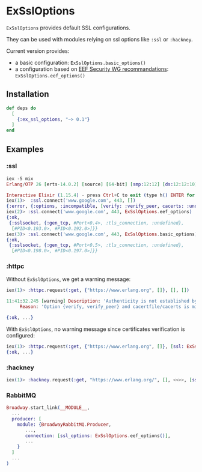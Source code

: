 # ExSslOptions

`ExSslOptions` provides default SSL configurations. 

They can be used with modules relying on ssl options like `:ssl` or `:hackney`.

Current version provides:
- a basic configuration: `ExSslOptions.basic_options()`
- a configuration based on [EEF Security WG recommandations](https://github.com/erlef/security-wg/blob/master/docs/secure_coding_and_deployment_hardening/ssl.md): `ExSslOptions.eef_options()`

## Installation

```elixir
def deps do
  [
    {:ex_ssl_options, "~> 0.1"}
  ]
end
```

## Examples

### :ssl

```elixir
iex -S mix
Erlang/OTP 26 [erts-14.0.2] [source] [64-bit] [smp:12:12] [ds:12:12:10] [async-threads:1] [jit:ns]

Interactive Elixir (1.15.4) - press Ctrl+C to exit (type h() ENTER for help)
iex(1)>  :ssl.connect('www.google.com', 443, [])
{:error, {:options, :incompatible, [verify: :verify_peer, cacerts: :undefined]}}
iex(2)> :ssl.connect('www.google.com', 443, ExSslOptions.eef_options)
{:ok,
 {:sslsocket, {:gen_tcp, #Port<0.4>, :tls_connection, :undefined},
  [#PID<0.193.0>, #PID<0.192.0>]}}
iex(3)> :ssl.connect('www.google.com', 443, ExSslOptions.basic_options)
{:ok,
 {:sslsocket, {:gen_tcp, #Port<0.5>, :tls_connection, :undefined},
  [#PID<0.198.0>, #PID<0.197.0>]}}
```

### :httpc

Without `ExSslOptions`, we get a warning message:

```elixir
iex(1)> :httpc.request(:get, {"https://www.erlang.org", []}, [], [])

11:41:32.245 [warning] Description: 'Authenticity is not established by certificate path validation'
     Reason: 'Option {verify, verify_peer} and cacertfile/cacerts is missing'

{:ok, ...}
```

With `ExSslOptions`, no warning message since certificates verification is configured:
```elixir
iex(1)> :httpc.request(:get, {"https://www.erlang.org", []}, [ssl: ExSslOptions.eef_options()], [])
{:ok, ...}
```

### :hackney

```elixir
iex(1)> :hackney.request(:get, "https://www.erlang.org/", [], <<>>, [ssl_options: ExSslOptions.eef_options()])
```

### RabbitMQ

```elixir
Broadway.start_link(__MODULE__,
  ...
  producer: [
    module: {BroadwayRabbitMQ.Producer,
       ...,
       connection: [ssl_options: ExSslOptions.eef_options()], 
       ...
    }
  ]
  ...
)
```
